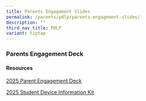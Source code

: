 ```yaml
---
title: Parents Engagement Slides
permalink: /parents/pdlp/parents-engagement-slides/
description: ""
third_nav_title: PDLP
variant: tiptap
---
```

<h3>Parents Engagement Deck</h3>
<h4>Resources</h4>
<p><a href="/files/Parents/PDLP/2025_Parent_Engagement_Deck.pdf" rel="noopener nofollow" target="_blank">2025 Parent Engagement Deck</a>
</p>
<p><a href="/files/Parents/PDLP/2025_Student_Device_Information_Kit.pdf" rel="noopener nofollow" target="_blank">2025 Student Device Information Kit</a>
</p>